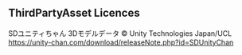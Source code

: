 


## ThirdPartyAsset Licences
SDユニティちゃん 3Dモデルデータ
© Unity Technologies Japan/UCL
https://unity-chan.com/download/releaseNote.php?id=SDUnityChan

